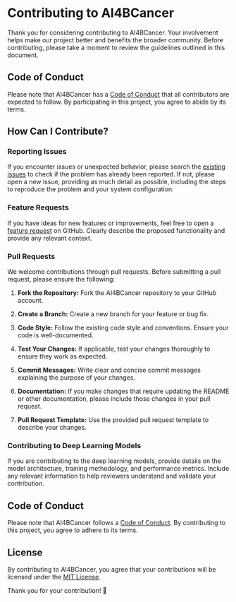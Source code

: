 # Contributing to AI4BCancer

Thank you for considering contributing to AI4BCancer. Your involvement helps make our project better and benefits the broader community. Before contributing, please take a moment to review the guidelines outlined in this document.

## Code of Conduct

Please note that AI4BCancer has a [Code of Conduct](CODE_OF_CONDUCT.md) that all contributors are expected to follow. By participating in this project, you agree to abide by its terms.

## How Can I Contribute?

### Reporting Issues

If you encounter issues or unexpected behavior, please search the [existing issues](https://github.com/charvijain12/AI4BCancer/issues) to check if the problem has already been reported. If not, please open a new issue, providing as much detail as possible, including the steps to reproduce the problem and your system configuration.

### Feature Requests

If you have ideas for new features or improvements, feel free to open a [feature request](https://github.com/charvijain12/AI4BCancer/issues) on GitHub. Clearly describe the proposed functionality and provide any relevant context.

### Pull Requests

We welcome contributions through pull requests. Before submitting a pull request, please ensure the following:

1. **Fork the Repository:** Fork the AI4BCancer repository to your GitHub account.

2. **Create a Branch:** Create a new branch for your feature or bug fix.

3. **Code Style:** Follow the existing code style and conventions. Ensure your code is well-documented.

4. **Test Your Changes:** If applicable, test your changes thoroughly to ensure they work as expected.

5. **Commit Messages:** Write clear and concise commit messages explaining the purpose of your changes.

6. **Documentation:** If you make changes that require updating the README or other documentation, please include those changes in your pull request.

7. **Pull Request Template:** Use the provided pull request template to describe your changes.

### Contributing to Deep Learning Models

If you are contributing to the deep learning models, provide details on the model architecture, training methodology, and performance metrics. Include any relevant information to help reviewers understand and validate your contribution.

## Code of Conduct

Please note that AI4BCancer follows a [Code of Conduct](CODE_OF_CONDUCT.md). By contributing to this project, you agree to adhere to its terms.

## License

By contributing to AI4BCancer, you agree that your contributions will be licensed under the [MIT License](LICENSE).

Thank you for your contribution! 🚀
